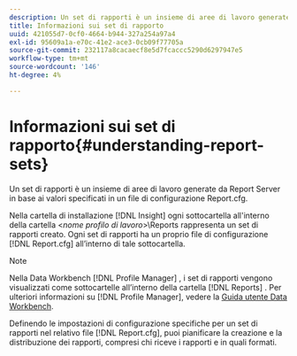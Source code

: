 ```yaml
---
description: Un set di rapporti è un insieme di aree di lavoro generate da Report Server in base ai valori specificati in un file di configurazione Report.cfg.
title: Informazioni sui set di rapporto
uuid: 421055d7-0cf0-4664-b944-327a254a97a4
exl-id: 95609a1a-e70c-41e2-ace3-0cb09f77705a
source-git-commit: 232117a8cacaecf8e5d7fcaccc5290d6297947e5
workflow-type: tm+mt
source-wordcount: '146'
ht-degree: 4%

---
```


# Informazioni sui set di rapporto{#understanding-report-sets}

Un set di rapporti è un insieme di aree di lavoro generate da Report Server in base ai valori specificati in un file di configurazione Report.cfg.

Nella cartella di installazione [!DNL Insight] ogni sottocartella all&#39;interno della cartella &lt;*nome profilo di lavoro*>\Reports rappresenta un set di rapporti creato. Ogni set di rapporti ha un proprio file di configurazione [!DNL Report.cfg] all’interno di tale sottocartella.

>[!NOTE]
>
>Nella Data Workbench [!DNL Profile Manager] , i set di rapporti vengono visualizzati come sottocartelle all’interno della cartella [!DNL Reports] . Per ulteriori informazioni su [!DNL Profile Manager], vedere la [Guida utente Data Workbench](https://experienceleague.adobe.com/docs/data-workbench/using/home.html#Data_Workbench_Help).

Definendo le impostazioni di configurazione specifiche per un set di rapporti nel relativo file [!DNL Report.cfg], puoi pianificare la creazione e la distribuzione dei rapporti, compresi chi riceve i rapporti e in quali formati.
